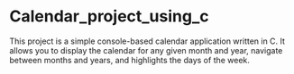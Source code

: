 # Calendar_project_using_c

This project is a simple console-based calendar application written in C. It allows you to display the calendar for any given month and year, navigate between months and years, and highlights the days of the week.

